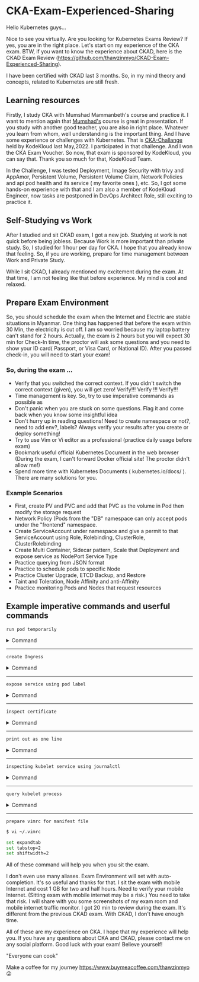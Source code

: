 # CKA-Exam-Experienced-Sharing

Hello Kubernetes guys...

Nice to see you virtually. Are you looking for Kubernetes Exams Review? If yes, you are in the right place. Let's start on my experience of the CKA exam. BTW, if you want to know the experience about CKAD, here is the CKAD Exam Review (https://github.com/thawzinmyo/CKAD-Exam-Experienced-Sharing).

I have been certified with CKAD last 3 months. So, in my mind theory and concepts, related to Kubernetes are still fresh. 

## Learning resources ##

Firstly, I study CKA with Mumshad Mammanbeth's course and practice it. I want to mention again that [Mumshad's](https://www.udemy.com/course/certified-kubernetes-administrator-with-practice-tests/) course is great in presentation. If you study with another good teacher, you are also in right place. Whatever you learn from whom, well understanding is the important thing. And I have some experience or challenges with Kubernetes. That is [CKA-Challange](https://github.com/thawzinmyo/The-Hackathon-Challenge-DevOps) held by KodeKloud last May,2022. I participated in that challenge. And I won the CKA Exam Voucher. So now, that exam is sponsored by KodeKloud, you can say that. Thank you so much for that, KodeKloud Team. 

In the Challenge, I was tested Deployment, Image Security with trivy and AppAmor, Persistent Volume, Persistent Volume Claim, Network Policies and api pod health and its service ( my favorite ones ), etc.
So, I got some hands-on experience with that and I am also a member of KodeKloud Engineer, now tasks are postponed in DevOps Architect Role, still exciting to practice it.

## Self-Studying vs Work ##

After I studied and sit CKAD exam, I got a new job. Studying at work is not quick before being jobless. Because Work is more important than private study. So, I studied for 1 hour per day for CKA.
I hope that you already know that feeling. So, if you are working, prepare for time management between Work and Private Study. 

While I sit CKAD, I already mentioned my excitement during the exam. At that time, I am not feeling like that before experience. My mind is cool and relaxed. 

## Prepare Exam Environment ##
So, you should schedule the exam when the Internet and Electric are stable situations in Myanmar. One thing has happened that before the exam within 30 Min, the electricity is cut off. I am so worried because my laptop battery can't stand for 2 hours. 
Actually, the exam is 2 hours but you will expect 30 min for Check-In time, the proctor will ask some questions and you need to show your ID card( Passport, or Visa Card, or National ID). After you passed check-in, you will need to start your exam!

### So, during the exam ... ###

 - Verify that you switched the correct context. If you didn't switch the correct context (given), you will get zero! Verify!!! Verify !!! Verify!!!
 - Time management is key. So, try to use imperative commands as possible as
 - Don't panic when you are stuck on some questions. Flag it and come back when you know some insightful idea
 - Don't hurry up in reading questions! Need to create namespace or not?, need to add env?, labels? Always verify your results after you create or deploy something!
 - Try to use Vim or Vi editor as a professional (practice daily usage before exam)
 - Bookmark useful official Kubernetes Document in the web browser (During the exam, I can't forward Docker official site! The proctor didn't allow me!)
 - Spend more time with Kubernetes Documents ( kubernetes.io/docs/ ). There are many solutions for you.


### Example Scenarios ###

 - First, create PV and PVC and add that PVC as the volume in Pod then modify the storage request 
 - Network Policy (Pods from the "DB" namespace can only accept pods under the "frontend" namespace.
 - Create ServiceAccount under namespace and give a permit to that ServiceAccount using Role, Rolebinding, ClusterRole, ClusterRolebinding
 - Create Multi Container, Sidecar pattern, Scale that Deployment and expose service as NodePort Service Type
 - Practice querying from JSON format
 - Practice to schedule pods to specific Node
 - Practice Cluster Upgrade, ETCD Backup, and Restore
 - Taint and Toleration, Node Affinity and anti-Affinity 
 - Practice monitoring Pods and Nodes that request resources

## Example imperative commands and userful commands ##

`run pod temporarily`
<details>
<summary> Command </summary>
<p>

```bash
 $ kubernetes run test-pod --image nginx -it --rm --restart=Never -- curl <IP>:<PORT>
```

</p>
</details>

---

`create Ingress`
<details>
<summary> Command </summary>
<p>

```bash
 $ kubectl create ingress my-ingress --rule=/path=my-service:8080
```
</p>
</details>

---

`expose service using pod label`
<details>
<summary> Command </summary>
<p>

```bash
$ kubectl run nginx --image nginx --port --expose
```
</p>
</details>

---

`inspect certificate`

<details>
<summary> Command </summary>
<p>

```bash
 $ openssl x509 -noout -text -in /etc/kubernetes/pki/apiserver.crt
 ```
</p>
</details>

---

`print out as one line`
<details>
<summary> Command </summary>
<p>

```bash
 $ cat example.cert | base64 -w 0 (it will output as oneline)
```
</p>
</details>

---

`inspecting kubelet service using journalctl`
<details>
<summary> Command </summary>
<p>

```bash
 $ journalctl -u kubelet | grep -i kubelet
```
</p>
</details>

---

`query kubelet process`

<details>
<summary> Command </summary>
<p>

```bash
 $ ps -aux | grep -i kubelet
```
</p>
</details>

---

`prepare vimrc for manifest file`

```bash
$ vi ~/.vimrc
```
```bash
set expandtab
set tabstop=2
set shiftwidth=2
```
All of these command will help you when you sit the exam. 

I don't even use many aliases. Exam Environment will set with auto-completion. It's so useful and thanks for that.
I sit the exam with mobile Internet and cost 1 GB for two and half hours. Need to verify your mobile Internet. (Sitting exam with mobile internet may be a risk.) You need to take that risk. I will share with you some screenshots of my exam room and mobile internet traffic monitor. I got 20 min to review during the exam. It's different from the previous CKAD exam. With CKAD, I don't have enough time.

All of these are my experience on CKA.  I hope that my experience will help you. If you have any questions about CKA and CKAD, please contact me on any social platform. Good luck with your exam! Believe yourself! 

"Everyone can cook"  

Make a coffee for my journey https://www.buymeacoffee.com/thawzinmyo 😜
